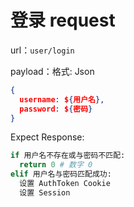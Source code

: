 # 登录 request

url：`user/login`

payload：格式: Json

```json
{
  username: ${用户名},
  password: ${密码}
}
```

Expect Response:

```bash
if 用户名不存在或与密码不匹配:
  return 0 # 数字 0
elif 用户名与密码匹配成功:
  设置 AuthToken Cookie
  设置 Session
```